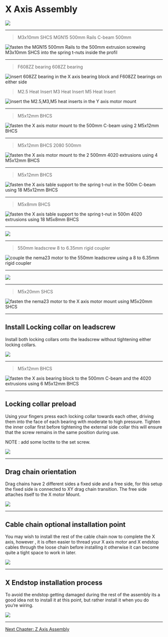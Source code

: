 # X Axis Assembly

![](../resources/x_axis_assembly/x_axis_assembly.png)

---

> M3x10mm SHCS
> MGN15 500mm Rails
> C-beam 500mm

![fasten the MGN15 500mm Rails to the 500mm extrusion screwing M3x10mm SHCS into the spring t-nuts inside the profil](../resources/x_axis_assembly/y_axis_step_27.png)

---

> F608ZZ bearing
> 608ZZ bearing

![insert 608ZZ bearing in the X axis bearing block and F608ZZ bearings on either side](../resources/x_axis_assembly/y_axis_step_28.png)

> M2.5 Heat Insert
> M3 Heat Insert
> M5 Heat Insert

![insert the M2.5,M3,M5 heat inserts in the Y axis motor mount](../resources/x_axis_assembly/y_axis_step_29.png)

---

> M5x12mm BHCS

![fasten the X axis motor mount to the 500mm C-beam using 2 M5x12mm BHCS](../resources/x_axis_assembly/y_axis_step_30.png)

---

> M5x12mm BHCS
> 2080 500mm

![fasten the X axis motor mount to the 2 500mm 4020 extrusions using 4 M5x12mm BHCS](../resources/x_axis_assembly/y_axis_step_31.png)

---

> M5x12mm BHCS

![fasten the X axis table support to the spring t-nut in the 500m C-beam using 18 M5x12mm BHCS](../resources/x_axis_assembly/y_axis_step_32.png)

---

> M5x8mm BHCS

![fasten the X axis table support to the spring t-nut in 500m 4020 extrusions using 18 M5x8mm BHCS](../resources/x_axis_assembly/y_axis_step_32.png)

---

![](../resources/x_axis_assembly/y_axis_step_34.1.png)

---

> 550mm leadscrew
> 8 to 6.35mm rigid coupler

<!-- This image is reused from the y axis assembly on purpose -->
![couple the nema23 motor to the 550mm leadscrew using a 8 to 6.35mm rigid coupler](../resources/y_axis_assembly/y_axis_step_11.png)

---

![](../resources/x_axis_assembly/y_axis_step_35.png)

---

> M5x20mm SHCS

![fasten the nema23 motor to the X axis motor mount using M5x20mm SHCS](../resources/x_axis_assembly/y_axis_step_36.png)

---

## Install Locking collar on leadscrew

Install both locking collars onto the leadscrew without tightening either locking collars.

![](../resources/x_axis_assembly/y_axis_step_26.3.png)

---

> M5x12mm BHCS

![fasten the X axis bearing block to the 500mm C-beam and the 4020 extrusions using 6 M5x12mm BHCS](../resources/x_axis_assembly/y_axis_step_38.png)

---

## Locking collar preload

Using your fingers press each locking collar towards each other, driving them into the face of each bearing with moderate to high pressure. Tighten the inner collar first before tightening the external side collar this will ensure that the screw remains in the same position during use.

NOTE : add some loctite to the set screw.  

![](../resources/x_axis_assembly/y_axis_step_38.2png.png)

---

## Drag chain orientation

Drag chains have 2 different sides a fixed side and a free side, for this setup the fixed side is connected to XY drag chain transition. The free side attaches itself to the X motor Mount.

![](../resources/x_axis_assembly/y_axis_step_39.png)

---

## Cable chain optional installation point

You may wish to install the rest of the cable chain now to complete the X axis, however , it is often easier to thread your X axis motor and X endstop cables through the loose chain before installing it otherwise it can become quite a tight space to work in later.

![](../resources/x_axis_assembly/y_axis_step_40.png)

---

## X Endstop installation process

To avoid the endstop getting damaged during the rest of the assembly its a good idea not to install it at this point, but rather install it when you do you’re wiring.

![](../resources/x_axis_assembly/y_axis_step_41.png)

---

[Next Chapter: Z Axis Assembly](./z_axis_assembly.md)

